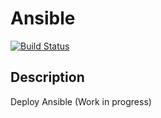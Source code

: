 # Ansible

[![Build Status](https://travis-ci.org/nvogel/puppet-ansible.png?branch=master)](https://travis-ci.org/nvogel/puppet-ansible)

## Description

Deploy Ansible (Work in progress)
